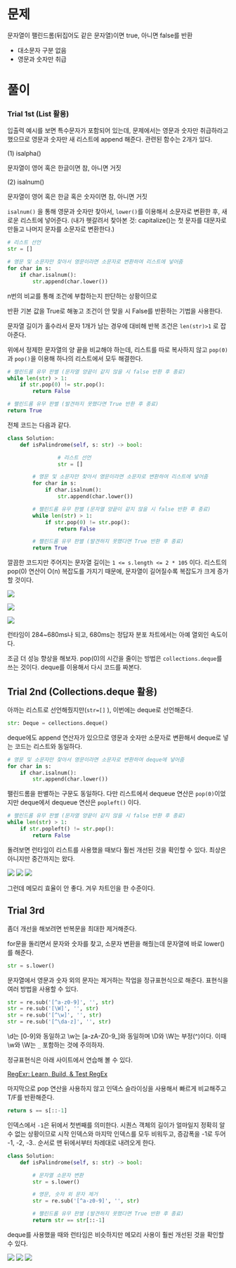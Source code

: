 # 문제

문자열이 팰린드롬(뒤집어도 같은 문자열)이면 true, 아니면 false를 반환

- 대소문자 구분 없음
- 영문과 숫자만 취급

# 풀이

### Trial 1st (List 활용)

입출력 예시를 보면 특수문자가 포함되어 있는데, 문제에서는 영문과 숫자만 취급하라고 했으므로 영문과 숫자만 새 리스트에 append 해준다. 관련된 함수는 2개가 있다.

(1) isalpha()

문자열이 영어 혹은 한글이면 참, 아니면 거짓

(2) isalnum()

문자열이 영어 혹은 한글 혹은 숫자이면 참, 아니면 거짓

`isalnum()` 을 통해 영문과 숫자만 찾아서, `lower()`를 이용해서 소문자로 변환한 후, 새로운 리스트에 넣어준다. (내가 헷갈려서 찾아본 것: capitalize()는 첫 문자를 대문자로 만들고 나머지 문자를 소문자로 변환한다.)

```python
# 리스트 선언
str = []

# 영문 및 소문자만 찾아서 영문이라면 소문자로 변환하여 리스트에 넣어줌
for char in s:
    if char.isalnum():
        str.append(char.lower())
```

n번의 비교를 통해 조건에 부합하는지 판단하는 상황이므로

반환 기본 값을 True로 해놓고 조건이 안 맞을 시 False를 반환하는 기법을 사용한다.

문자열 길이가 홀수라서 문자 1개가 남는 경우에 대비해 반복 조건은 `len(str)>1` 로 잡아준다.

위에서 정제한 문자열의 양 끝을 비교해야 하는데, 리스트를 따로 복사하지 않고 `pop(0)`과 `pop()`을 이용해 하나의 리스트에서 모두 해결한다.

```python
# 팰린드롬 유무 판별 (문자열 양끝이 같지 않을 시 false 반환 후 종료) 
while len(str) > 1:
    if str.pop(0) != str.pop():
        return False

# 팰린드롬 유무 판별 (발견하지 못했다면 True 반환 후 종료)
return True
```

전체 코드는 다음과 같다.

```python
class Solution:
    def isPalindrome(self, s: str) -> bool:

				# 리스트 선언
				str = []

        # 영문 및 소문자만 찾아서 영문이라면 소문자로 변환하여 리스트에 넣어줌
        for char in s:
            if char.isalnum():
                str.append(char.lower())

        # 팰린드롬 유무 판별 (문자열 양끝이 같지 않을 시 false 반환 후 종료) 
        while len(str) > 1:
            if str.pop(0) != str.pop():
                return False

        # 팰린드롬 유무 판별 (발견하지 못했다면 True 반환 후 종료)
        return True
```

깔끔한 코드지만 주어지는 문자열 길이는 `1 <= s.length <= 2 * 105` 이다. 리스트의 pop(0) 연산이 O(n) 복잡도를 가지기 때문에, 문자열이 길어질수록 복잡도가 크게 증가할 것이다. 

![](https://images.velog.io/images/bae12/post/31d3a30b-e630-448f-a625-4844b0201600/Screenshot%20from%202022-01-27%2010-27-30.png)

![](https://images.velog.io/images/bae12/post/87f8d6b7-8f47-40ab-99b8-3b3b046a3822/Screenshot%20from%202022-01-27%2010-41-28.png)

![](https://images.velog.io/images/bae12/post/f45b442e-02e0-42d4-84b7-8770843ea0bf/Screenshot%20from%202022-01-27%2010-41-07.png)


런타임이 284~680ms나 되고, 680ms는 정답자 분포 차트에서는 아예 열외인 속도이다.

조금 더 성능 향상을 해보자. pop(0)의 시간을 줄이는 방법은 `collections.deque`를 쓰는 것이다. deque를 이용해서 다시 코드를 짜본다.

## Trial 2nd (Collections.deque 활용)

아까는 리스트로 선언해줬지만(`str=[]` ), 이번에는 deque로 선언해준다.

```python
str: Deque = cellections.deque()
```

deque에도 append 연산자가 있으므로 영문과 숫자만 소문자로 변환해서 deque로 넣는 코드는 리스트와 동일하다.

```python
# 영문 및 소문자만 찾아서 영문이라면 소문자로 변환하여 deque에 넣어줌
for char in s:
    if char.isalnum():
        str.append(char.lower())
```

팰린드롬을 판별하는 구문도 동일하다. 다만 리스트에서 dequeue 연산은 `pop(0)`이었지만 deque에서 dequeue 연산은 `popleft()` 이다.

```python
# 팰린드롬 유무 판별 (문자열 양끝이 같지 않을 시 false 반환 후 종료) 
while len(str) > 1:
    if str.popleft() != str.pop():
        return False
```

돌려보면 런타임이 리스트를 사용했을 때보다 훨씬 개선된 것을 확인할 수 있다. 최상은 아니지만 중간까지는 왔다.

![](https://images.velog.io/images/bae12/post/3b28d0cc-7eae-4d55-9759-538d7bd17b42/Screenshot%20from%202022-01-27%2010-36-43.png)
![](https://images.velog.io/images/bae12/post/7666ff72-5776-4682-b745-f433a70ba42e/Screenshot%20from%202022-01-27%2010-37-40.png)
![](https://images.velog.io/images/bae12/post/5982e981-c4c0-4ef9-855e-f04f56448758/Screenshot%20from%202022-01-27%2010-37-50.png)


그런데 메모리 효율이 안 좋다. 겨우 차트인을 한 수준이다.

## Trial 3rd

좀더 개선을 해보려면 반복문을 최대한 제거해준다.

for문을 돌리면서 문자와 숫자를 찾고, 소문자 변환을 해줬는데 문자열에 바로 lower()를 해준다.

```python
str = s.lower()
```

문자열에서 영문과 숫자 외의 문자는 제거하는 작업을 정규표현식으로 해준다. 표현식을 여러 방법을 사용할 수 있다.

```python
str = re.sub('[^a-z0-9]', '', str)
str = re.sub('[\W]', '', str)
str = re.sub('[^\w]', '', str)
str = re.sub('[^\da-z]', '', str)
```

\d는 [0-9]와 동일하고 \w는 [a-zA-Z0-9_]와 동일하며 \D와 \W는 부정(^)이다. 이때 \w와 \W는 `_` 포함하는 것에 주의하자. 

정규표현식은 아래 사이트에서 연습해 볼 수 있다.

[RegExr: Learn, Build, & Test RegEx](https://regexr.com/)

마지막으로 pop 연산을 사용하지 않고 인덱스 슬라이싱을 사용해서 빠르게 비교해주고 T/F를 반환해준다.

```python
return s == s[::-1]
```

인덱스에서 `-1`은 뒤에서 첫번째를 의미한다. 시퀀스 객체의 길이가 얼마일지 정확히 알 수 없는 상황이므로 시작 인덱스와 마지막 인덱스를 모두 비워두고, 증감폭을 -1로 두어 -1, -2, -3.. 순서로 맨 뒤에서부터 차례대로 내려오게 한다. 

```python
class Solution:
    def isPalindrome(self, s: str) -> bool:

        # 문자열 소문자 변환
        str = s.lower()

        # 영문, 숫자 외 문자 제거
        str = re.sub('[^a-z0-9]', '', str)

        # 팰린드롬 유무 판별 (발견하지 못했다면 True 반환 후 종료)
        return str == str[::-1]
```

deque를 사용했을 때와 런타임은 비슷하지만 메모리 사용이 훨씬 개선된 것을 확인할 수 있다.

![](https://images.velog.io/images/bae12/post/5e4492f2-90f9-4ff5-8ddc-b70bca919405/Screenshot%20from%202022-01-27%2011-14-22.png)
![](https://images.velog.io/images/bae12/post/6c6c0f3a-1ae0-4e5d-b905-69e97cb2e6d3/Screenshot%20from%202022-01-27%2011-09-26.png)
![](https://images.velog.io/images/bae12/post/6cf7ea06-e52e-4678-ab58-c592625ededb/Screenshot%20from%202022-01-27%2011-09-34.png)
